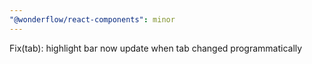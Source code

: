 ```yaml
---
"@wonderflow/react-components": minor
---
```


Fix(tab): highlight bar now update when tab changed programmatically
